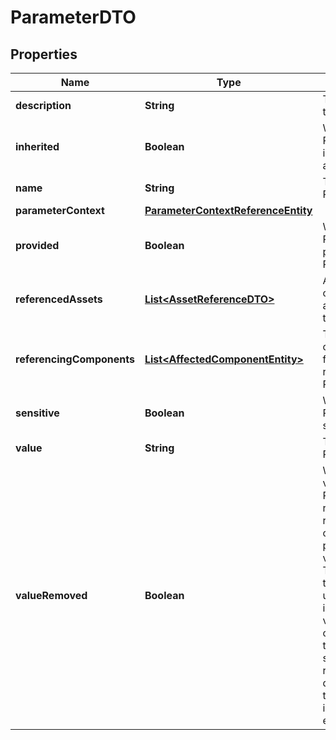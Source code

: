 # ParameterDTO

## Properties
Name | Type | Description | Notes
------------ | ------------- | ------------- | -------------
**description** | **String** | The description of the Parameter |  [optional]
**inherited** | **Boolean** | Whether or not the Parameter is inherited from another context |  [optional]
**name** | **String** | The name of the Parameter |  [optional]
**parameterContext** | [**ParameterContextReferenceEntity**](ParameterContextReferenceEntity.md) |  |  [optional]
**provided** | **Boolean** | Whether or not the Parameter is provided by a ParameterProvider |  [optional]
**referencedAssets** | [**List&lt;AssetReferenceDTO&gt;**](AssetReferenceDTO.md) | A list of identifiers of the assets that are referenced by the parameter |  [optional]
**referencingComponents** | [**List&lt;AffectedComponentEntity&gt;**](AffectedComponentEntity.md) | The set of all components in the flow that are referencing this Parameter |  [optional]
**sensitive** | **Boolean** | Whether or not the Parameter is sensitive |  [optional]
**value** | **String** | The value of the Parameter |  [optional]
**valueRemoved** | **Boolean** | Whether or not the value of the Parameter was removed. When a request is made to change a parameter, the value may be null. The absence of the value may be used either to indicate that the value is not to be changed, or that the value is to be set to null (i.e., removed). This denotes which of the two scenarios is being encountered.  |  [optional]
